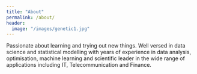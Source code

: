 ```yaml
---
title: "About"
permalink: /about/
header:
  image: "/images/genetic1.jpg"
---
```

Passionate about learning and trying out new things. Well versed in data science and statistical modelling with years of experience in data analysis, optimisation, machine learning and scientific leader in the wide range of applications including IT, Telecommunication and Finance. 
